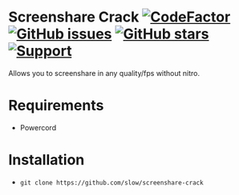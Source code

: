 # Screenshare Crack [![CodeFactor](https://www.codefactor.io/repository/github/slow/screenshare-crack/badge)](https://www.codefactor.io/repository/github/slow/screenshare-crack) [![GitHub issues](https://img.shields.io/github/issues/slow/screenshare-crack?style=flat)](https://github.com/slow/screenshare-crack/issues) [![GitHub stars](https://img.shields.io/github/stars/slow/screenshare-crack?style=flat)](https://github.com/slow/screenshare-crack/stargazers) [![Support](https://img.shields.io/discord/875126204758360094)](https://discord.gg/HQ5N7Rcajc)
Allows you to screenshare in any quality/fps without nitro.

# Requirements
- Powercord

# Installation
- `git clone https://github.com/slow/screenshare-crack`
